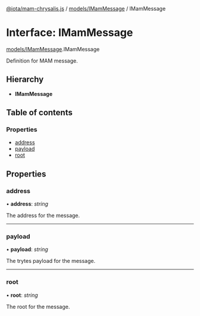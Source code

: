 [@iota/mam-chrysalis.js](../README.md) / [models/IMamMessage](../modules/models_imammessage.md) / IMamMessage

# Interface: IMamMessage

[models/IMamMessage](../modules/models_imammessage.md).IMamMessage

Definition for MAM message.

## Hierarchy

* **IMamMessage**

## Table of contents

### Properties

- [address](models_imammessage.imammessage.md#address)
- [payload](models_imammessage.imammessage.md#payload)
- [root](models_imammessage.imammessage.md#root)

## Properties

### address

• **address**: *string*

The address for the message.

___

### payload

• **payload**: *string*

The trytes payload for the message.

___

### root

• **root**: *string*

The root for the message.
